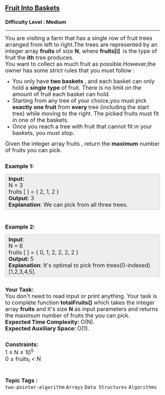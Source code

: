 <h2><a href="https://practice.geeksforgeeks.org/problems/fruit-into-baskets-1663137462/1">Fruit Into Baskets</a></h2><h3>Difficulty Level : Medium</h3><hr><div class="problems_problem_content__Xm_eO"><p><span style="font-size:18px">You are visiting a farm that has a single row of fruit trees arranged from left to right.The trees are represented by an integer array <strong>fruits </strong>of size <strong>N</strong>, where <strong>fruits[i] </strong>&nbsp;is the type of fruit the <strong>ith</strong> tree produces.<br>
You want to collect as much fruit as possible.However,the owner has some strict rules that you must follow :</span></p>

<ul>
	<li><span style="font-size:18px">You only have <strong>two baskets&nbsp;</strong>, and each basket can only hold a <strong>single type</strong> of fruit. There is no limit on the amount of fruit each basket can hold.</span></li>
	<li><span style="font-size:18px">Starting from any tree of your choice,you must pick <strong>exactly one fruit</strong> from <strong>every&nbsp;</strong>tree (including the start tree) while moving to the right. The picked fruits must fit in one of the baskets.</span></li>
	<li><span style="font-size:18px">Once you reach a tree with fruit that cannot fit in your baskets, you must stop.</span></li>
</ul>

<p><span style="font-size:18px">Given the integer array fruits , return the <strong>maximum</strong> number of fruits you can pick.</span></p>

<p><br>
<span style="font-size:18px"><strong>Example 1:</strong></span></p>

<div style="background:#eeeeee; border:1px solid #cccccc; padding:5px 10px"><span style="font-size:18px"><strong>Input:</strong><br>
N = 3<br>
fruits [ ] = { 2, 1, 2 }<br>
<strong>Output:</strong> 3<br>
<strong>Explanation</strong>: We can pick from all three trees. </span></div>

<p>&nbsp;</p>

<p><span style="font-size:18px"><strong>Example 2:</strong></span></p>

<div style="background:#eeeeee; border:1px solid #cccccc; padding:5px 10px"><span style="font-size:18px"><strong>Input</strong>:<br>
N = 6<br>
fruits [ ] = { 0, 1, 2, 2, 2, 2 }<br>
<strong>Output: </strong>5<br>
<strong>Explanation</strong>: It's optimal to pick from trees(0-indexed) [1,2,3,4,5].</span></div>

<p><br>
<span style="font-size:18px"><strong>Your Task:</strong><br>
You don't need to read input or print anything. Your task is to complete function <strong>totalFruits()</strong> which takes the integer array <strong>fruits</strong>&nbsp;and it's size <strong>N</strong> as input parameters and returns the maximum number of fruits the you can pick.</span><br>
<span style="font-size:18px"><strong>Expected Time Complexity:&nbsp;</strong>O(N).<br>
<strong>Expected Auxiliary Space:&nbsp;</strong>O(1).</span></p>

<p><br>
<span style="font-size:18px"><strong>Constraints:</strong></span><br>
<span style="font-size:18px">1 ≤ N ≤ 10<sup>5</sup><br>
0 ≤ fruits<sub>i</sub>&nbsp;&lt;&nbsp;N</span></p>
</div><br><p><span style=font-size:18px><strong>Topic Tags : </strong><br><code>two-pointer-algorithm</code>&nbsp;<code>Arrays</code>&nbsp;<code>Data Structures</code>&nbsp;<code>Algorithms</code>&nbsp;